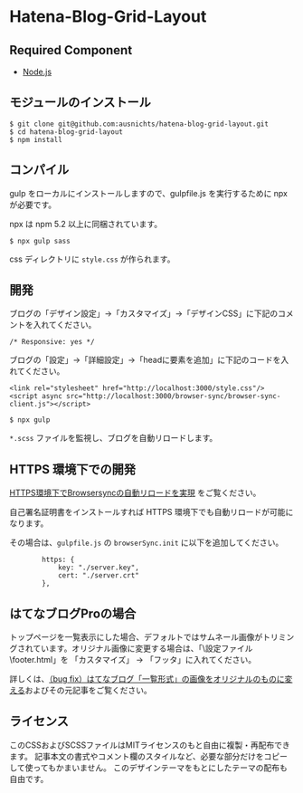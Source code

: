 # Hatena-Blog-Grid-Layout

## Required Component

- [Node.js](https://nodejs.org/)

## モジュールのインストール

```
$ git clone git@github.com:ausnichts/hatena-blog-grid-layout.git
$ cd hatena-blog-grid-layout
$ npm install
```

## コンパイル

gulp をローカルにインストールしますので、gulpfile.js を実行するために npx が必要です。

npx は npm 5.2 以上に同梱されています。

```
$ npx gulp sass
```

css ディレクトリに `style.css` が作られます。


## 開発

ブログの「デザイン設定」->「カスタマイズ」->「デザインCSS」に下記のコメントを入れてください。

```
/* Responsive: yes */
```

ブログの「設定」->「詳細設定」->「headに要素を追加」に下記のコードを入れてください。

```
<link rel="stylesheet" href="http://localhost:3000/style.css"/>
<script async src="http://localhost:3000/browser-sync/browser-sync-client.js"></script>
```


```
$ npx gulp
```


`*.scss` ファイルを監視し、ブログを自動リロードします。

## HTTPS 環境下での開発

[HTTPS環境下でBrowsersyncの自動リロードを実現](https://www.imuza.com/entry/2018/08/08/160915) をご覧ください。

自己署名証明書をインストールすれば HTTPS 環境下でも自動リロードが可能になります。

その場合は、`gulpfile.js` の `browserSync.init` に以下を追加してください。

```
        https: {
            key: "./server.key",
            cert: "./server.crt"
        },
```

## はてなブログProの場合

トップページを一覧表示にした場合、デフォルトではサムネール画像がトリミングされています。オリジナル画像に変更する場合は、「\設定ファイル\footer.html」を 「カスタマイズ」 -> 「フッタ」に入れてください。

詳しくは、[（bug fix）はてなブログ「一覧形式」の画像をオリジナルのものに変える](https://www.imuza.com/entry/2018/06/21/161021)およびその元記事をご覧ください。


## ライセンス

このCSSおよびSCSSファイルはMITライセンスのもと自由に複製・再配布できます。 記事本文の書式やコメント欄のスタイルなど、必要な部分だけをコピーして使ってもかまいません。 このデザインテーマをもとにしたテーマの配布も自由です。
